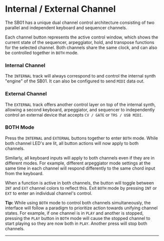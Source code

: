 # Internal / External Channel

<article>

The SB01 has a unique dual channel control architecture consisting of two parallel and independent keyboard and sequencer channels.

Each channel button represents the active control window, which shows the current state of the sequencer, arpeggiator, hold, and transpose functions for the selected channel. Both channels share the same clock, and can also be controlled together in `BOTH` mode.

### Internal Channel

The `INTERNAL` track will always correspond to and control the internal synth "engine" of the SB01. It can also be configured to send `MIDI` data out.

### External Channel

The `EXTERNAL` track offers another control layer on top of the internal synth, allowing a second keyboard, arpeggiator, and sequencer to independently control an external device that accepts `CV / GATE` or `TRS / USB MIDI`.


### BOTH Mode

Press the `INTERNAL` and `EXTERNAL` buttons together to enter `BOTH` mode. While both channel LED's are lit, all button actions will now apply to both channels. 

Similarly, all keyboard inputs will apply to both channels even if they are in different modes. For example, different arpeggiator mode settings at the same time in each channel will respond differently to the same chord input from the keyboard.

When a function is active in both channels, the button will toggle between `INT` and `EXT` channel colors to reflect this.
Exit `BOTH` mode by pressing `INT` or `EXT` to enter an individual channel's control.

**Tip:** While using `BOTH` mode to control both channels simultaneously, the interface will follow a paradigm to prioritize action towards unifying channel states. For example, if one channel is in `PLAY` and another is stopped, pressing the `PLAY` button in `BOTH` mode will cause the stopped channel to start playing so they are now both in `PLAY`. Another press will stop both channels.

</article>

---
